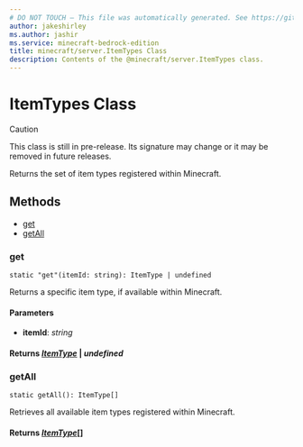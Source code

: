 ```yaml
---
# DO NOT TOUCH — This file was automatically generated. See https://github.com/mojang/minecraftapidocsgenerator to modify descriptions, examples, etc.
author: jakeshirley
ms.author: jashir
ms.service: minecraft-bedrock-edition
title: minecraft/server.ItemTypes Class
description: Contents of the @minecraft/server.ItemTypes class.
---
```

# ItemTypes Class

> [!CAUTION]
> This class is still in pre-release.  Its signature may change or it may be removed in future releases.

Returns the set of item types registered within Minecraft.

## Methods
- [get](#get)
- [getAll](#getall)

### **get**
`
static "get"(itemId: string): ItemType | undefined
`

Returns a specific item type, if available within Minecraft.

#### **Parameters**
- **itemId**: *string*

#### **Returns** [*ItemType*](ItemType.md) | *undefined*

### **getAll**
`
static getAll(): ItemType[]
`

Retrieves all available item types registered within Minecraft.

#### **Returns** [*ItemType*](ItemType.md)[]
